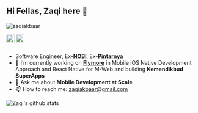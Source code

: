 ## Hi Fellas, Zaqi here 👋

<p align="left"> <img src="https://komarev.com/ghpvc/?username=zaqiakbaar" alt="zaqiakbaar" /></p>
<a href="https://linkedin.com/in/zaqi-akbar">
  <img align="left" alt="Andrii's Linkdein" width="22px" src="https://cdn.jsdelivr.net/npm/simple-icons@v3/icons/linkedin.svg" />
</a>
<a href="https://instagram.com/zaqiakbaar">
  <img align="left" alt="zaqi_insta" width="22px" src="https://cdn.jsdelivr.net/npm/simple-icons@v3/icons/instagram.svg" />
</a>

<br/>
<br/> 


- Software Engineer, Ex-<b>[NOBI](https://usenobi.com)</b>, Ex-<b>[Pintarnya](https://pintarnya.com)</b>
- 🔭 I’m currently working on <b>[Flymore](https://flymore.id)</b> in Mobile iOS Native Development Approach and React Native for M-Web and building <b>Kemendikbud SuperApps</b>
- 💬 Ask me about <b>Mobile Development at Scale</b>
- 📫 How to reach me: zaqiakbaar@gmail.com

![Zaqi's github stats](https://github-readme-stats.vercel.app/api?username=zaqiakbaar&show_icons=true&hide=["prs","issues","contribs"])
